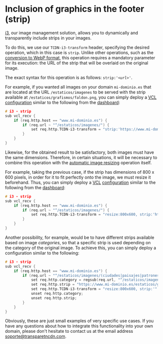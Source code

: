 # Inclusion of graphics in the footer (strip)

[i3](./), our image management solution, allows you to dynamically and transparently include strips in your images.&#x20;

To do this, we use our `TCDN-i3-transform` header, specifying the desired operation, which in this case is `strip`. Unlike other operations, such as the [conversion to WebP format](conversion-to-webp.md), this operation requires a mandatory parameter for its execution: the URL of the strip that will be overlaid on the original image.&#x20;

The exact syntax for this operation is as follows: `strip:'`_`<url>`_`'`.&#x20;

For example, if you wanted all images on your domain `mi-dominio.es` that are located at the URL `/estaticos/imagenes` to be served with the strip available at `/estaticos/grafismos/faldon.png`, you can simply deploy a [VCL](../vcl/) [configuration](broken-reference) similar to the following from the [dashboard](../../getting-started/dashboard/):

```c
# i3 - strip
sub vcl_recv {
    if (req.http.host == "www.mi-dominio.es") {
        if (req.url ~ "^/estaticos/imagenes/") {
            set req.http.TCDN-i3-transform = "strip:'https://www.mi-dominio.es/estaticos/grafismos/faldon.png'";
        }
    }
}
```

Likewise, for the obtained result to be satisfactory, both images must have the same dimensions. Therefore, in certain situations, it will be necessary to combine this operation with the [automatic image resizing](automatic-resizing.md) operation itself.&#x20;

For example, taking the previous case, if the strip has dimensions of 800 x 600 pixels, in order for it to fit perfectly onto the image, we must resize it beforehand. Thus, you can simply deploy a [VCL](../vcl/) [configuration](broken-reference) similar to the following from the [dashboard](../../getting-started/dashboard/):

```c
# i3 - strip
sub vcl_recv {
    if (req.http.host == "www.mi-dominio.es") {
        if (req.url ~ "^/estaticos/imagenes/") {
            set req.http.TCDN-i3-transform = "resize:800x600, strip:'https://www.mi-dominio.es/estaticos/grafismos/faldon.png'";
        }
    }
}
```

Another possibility, for example, would be to have different strips available based on image _categories_, so that a specific strip is used depending on the category of the original image. To achieve this, you can simply deploy a configuration similar to the following:

```c
# i3 - strip
sub vcl_recv {
    if (req.http.host == "www.mi-dominio.es") {
        if (req.url ~ "^/estaticos/imagenes/(ciudades|paisajes|patrones|texturas)/") {
            set req.http.category = regsub(req.url, "^/estaticos/imagenes/(ciudades|paisajes|patrones|texturas)/.*", "\1");
            set req.http.strip = "https://www.mi-dominio.es/estaticos/grafismos/faldones/" + req.http.category + ".png";
            set req.http.TCDN-i3-transform = "resize:800x600, strip:'" + req.http.strip + "'";
            unset req.http.category;
            unset req.http.strip;
        }
    }
}
```

Obviously, these are just small examples of very specific use cases. If you have any questions about how to integrate this functionality into your own domain, please don't hesitate to contact us at the email address [soporte@transparetncdn.com](mailto:soporte@transparetncdn.com).
